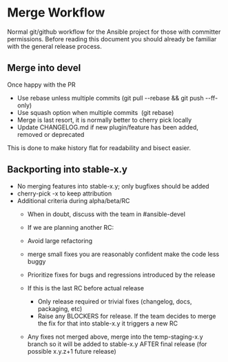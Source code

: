 # Merge Workflow
Normal git/github workflow for the Ansible project for those with committer permissions.
Before reading this document you should already be familiar with the general release process.

## Merge into devel
Once happy with the PR

 * Use rebase unless multiple commits (git pull --rebase && git push --ff-only)
 * Use squash option when multiple commits  (git rebase)
 * Merge is last resort, it is normally better to cherry pick locally
 * Update CHANGELOG.md if new plugin/feature has been added, removed or deprecated

This is done to make history flat for readability and bisect easier.

## Backporting into stable-x.y

* No merging features into stable-x.y; only bugfixes should be added
* cherry-pick -x to keep attribution
* Additional criteria during alpha/beta/RC
	* When in doubt, discuss with the team in #ansible-devel
	* If we are planning another RC:
	* Avoid large refactoring
	* merge small fixes you are reasonably confident make the code less buggy
	* Prioritize fixes for bugs and regressions introduced by the release

	* If this is the last RC before actual release
		* Only release required or trivial fixes (changelog, docs, packaging, etc)
		* Raise any BLOCKERS for release. If the team decides to merge the fix for that into stable-x.y it triggers a new RC

	* Any fixes not merged above, merge into the temp-staging-x.y branch so it will be added to stable-x.y AFTER final release (for possible x.y.z+1 future release)
